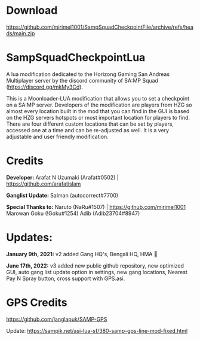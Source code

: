 # Download
https://github.com/mirimel1001/SampSquadCheckpointFile/archive/refs/heads/main.zip

# SampSquadCheckpointLua
A lua modification dedicated to the Horizong Gaming San Andreas Multiplayer server by the discord community of SA:MP Squad (https://discord.gg/mkMy3Cd).

This is a Moonloader-LUA modification that allows you to set a checkpoint on a SA:MP server. Developers of the modification are players from HZG so almost every location built in the mod that you can find in the GUI is based on the HZG servers hotspots or most important location for players to find. There are four different custom locations that can be set by players, accessed one at a time and can be re-adjusted as well. It is a very adjustable and user friendly modification.

# Credits
**Developer:**
Arafat N Uzumaki (Arafat#0502) | https://github.com/arafatislam

**Ganglist Update:**
Salman (autocorrect#7700)

**Special Thanks to:**
Naruto (NaRu#1507) | https://github.com/mirimel1001
Marowan Goku (!Goku#1254)
Adib (Adib23704#8947)

# Updates:
**January 9th, 2021:** v2 added Gang HQ's, Bengali HQ, HMA :eyes:

**June 17th, 2022:** v3 added new public github repository, new optimized GUI, auto gang list update option in settings, new gang locations, Nearest Pay N Spray button, cross support with GPS.asi.

# GPS Credits
https://github.com/janglapuk/SAMP-GPS

Update: https://sampik.net/asi-lua-sf/380-samp-gps-line-mod-fixed.html
